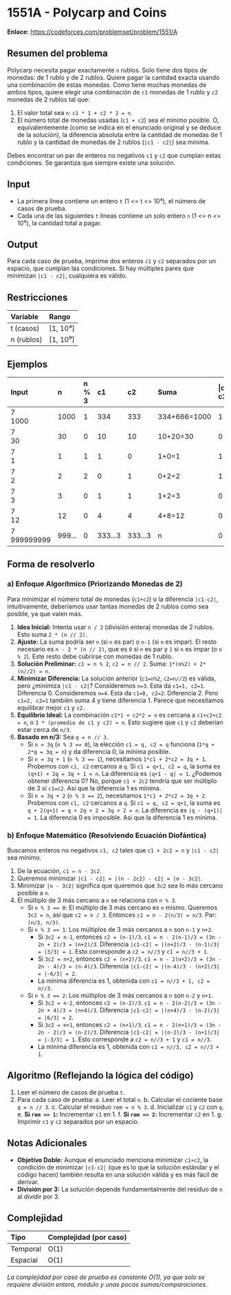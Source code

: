 # 1551A - Polycarp and Coins

**Enlace:** https://codeforces.com/problemset/problem/1551/A

## Resumen del problema
Polycarp necesita pagar exactamente `n` rublos. Solo tiene dos tipos de monedas: de 1 rublo y de 2 rublos. Quiere pagar la cantidad exacta usando una combinación de estas monedas. Como tiene muchas monedas de ambos tipos, quiere elegir una combinación de `c1` monedas de 1 rublo y `c2` monedas de 2 rublos tal que:
1.  El valor total sea `n`: `c1 * 1 + c2 * 2 = n`.
2.  El número total de monedas usadas (`c1 + c2`) sea el mínimo posible. O, equivalentemente (como se indica en el enunciado original y se deduce de la solución), la diferencia absoluta entre la cantidad de monedas de 1 rublo y la cantidad de monedas de 2 rublos (`|c1 - c2|`) sea mínima.

Debes encontrar un par de enteros no negativos `c1` y `c2` que cumplan estas condiciones. Se garantiza que siempre existe una solución.

## Input
-   La primera línea contiene un entero `t` (1 <= t <= 10⁴), el número de casos de prueba.
-   Cada una de las siguientes `t` líneas contiene un solo entero `n` (1 <= n <= 10⁹), la cantidad total a pagar.

## Output
Para cada caso de prueba, imprime dos enteros `c1` y `c2` separados por un espacio, que cumplan las condiciones. Si hay múltiples pares que minimizan `|c1 - c2|`, cualquiera es válido.

## Restricciones

| Variable      | Rango      |
| :------------ | :--------- |
| t (casos)     | [1, 10⁴]   |
| n (rublos)    | [1, 10⁹]   |

## Ejemplos

| Input   | n    | n % 3 | c1      | c2      | Suma     | \|c1-c2\| | Output   |
| :------ | :--- | :---- | :------ | :------ | :------- | :-------- | :------- |
| 7 <br> 1000 | 1000 | 1     | 334     | 333     | 334+666=1000 | 1         | `334 333`|
| 7 <br> 30   | 30   | 0     | 10      | 10      | 10+20=30   | 0         | `10 10`  |
| 7 <br> 1    | 1    | 1     | 1       | 0       | 1+0=1      | 1         | `1 0`    |
| 7 <br> 2    | 2    | 2     | 0       | 1       | 0+2=2      | 1         | `0 1`    |
| 7 <br> 3    | 3    | 0     | 1       | 1       | 1+2=3      | 0         | `1 1`    |
| 7 <br> 12   | 12   | 0     | 4       | 4       | 4+8=12     | 0         | `4 4`    |
| 7 <br> 999999999 | 999... | 0 | 333...3 | 333...3 | n        | 0         | `333333333 333333333` |

## Forma de resolverlo

### a) Enfoque Algorítmico (Priorizando Monedas de 2)
Para minimizar el número total de monedas (`c1+c2`) o la diferencia `|c1-c2|`, intuitivamente, deberíamos usar tantas monedas de 2 rublos como sea posible, ya que valen más.
1.  **Idea Inicial:** Intenta usar `n / 2` (división entera) monedas de 2 rublos. Esto suma `2 * (n // 2)`.
2.  **Ajuste:** La suma podría ser `n` (si `n` es par) o `n-1` (si `n` es impar). El resto necesario es `n - 2 * (n // 2)`, que es `0` si `n` es par y `1` si `n` es impar (o `n % 2`). Este resto debe cubrirse con monedas de 1 rublo.
3.  **Solución Preliminar:** `c1 = n % 2`, `c2 = n // 2`. Suma: `1*(n%2) + 2*(n//2) = n`.
4.  **Minimizar Diferencia:** La solución anterior (`c1=n%2`, `c2=n//2`) es válida, pero ¿minimiza `|c1 - c2|`? Consideremos `n=3`. Esta da `c1=1, c2=1`. Diferencia 0. Consideremos `n=4`. Esta da `c1=0, c2=2`. Diferencia 2. Pero `c1=2, c2=1` también suma 4 y tiene diferencia 1. Parece que necesitamos equilibrar mejor `c1` y `c2`.
5.  **Equilibrio Ideal:** La combinación `c1*1 + c2*2 = n` es cercana a `c1+c2+c2 = n`, o `3 * (promedio de c1 y c2) ≈ n`. Esto sugiere que `c1` y `c2` deberían estar cerca de `n/3`.
6.  **Basado en n/3:** Sea `q = n // 3`.
    *   Si `n = 3q` (`n % 3 == 0`), la elección `c1 = q, c2 = q` funciona (`1*q + 2*q = 3q = n`) y da diferencia 0, la mínima posible.
    *   Si `n = 3q + 1` (`n % 3 == 1`), necesitamos `1*c1 + 2*c2 = 3q + 1`. Probemos con `c1, c2` cercanos a `q`. Si `c1 = q+1, c2 = q`, la suma es `(q+1) + 2q = 3q + 1 = n`. La diferencia es `|q+1 - q| = 1`. ¿Podemos obtener diferencia 0? No, porque `c1 + 2c2` tendría que ser múltiplo de 3 si `c1=c2`. Así que la diferencia 1 es mínima.
    *   Si `n = 3q + 2` (`n % 3 == 2`), necesitamos `1*c1 + 2*c2 = 3q + 2`. Probemos con `c1, c2` cercanos a `q`. Si `c1 = q, c2 = q+1`, la suma es `q + 2(q+1) = q + 2q + 2 = 3q + 2 = n`. La diferencia es `|q - (q+1)| = 1`. La diferencia 0 es imposible. Así que la diferencia 1 es mínima.

### b) Enfoque Matemático (Resolviendo Ecuación Diofántica)
Buscamos enteros no negativos `c1, c2` tales que `c1 + 2c2 = n` y `|c1 - c2|` sea mínimo.
1.  De la ecuación, `c1 = n - 2c2`.
2.  Queremos minimizar `|c1 - c2| = |(n - 2c2) - c2| = |n - 3c2|`.
3.  Minimizar `|n - 3c2|` significa que queremos que `3c2` sea lo más cercano posible a `n`.
4.  El múltiplo de 3 más cercano a `n` se relaciona con `n % 3`.
    *   Si `n % 3 == 0`: El múltiplo de 3 más cercano es `n` mismo. Queremos `3c2 = n`, así que `c2 = n / 3`. Entonces `c1 = n - 2(n/3) = n/3`. Par: `(n/3, n/3)`.
    *   Si `n % 3 == 1`: Los múltiplos de 3 más cercanos a `n` son `n-1` y `n+2`.
        *   Si `3c2 = n-1`, entonces `c2 = (n-1)/3`. `c1 = n - 2(n-1)/3 = (3n - 2n + 2)/3 = (n+2)/3`. Diferencia `|c1-c2| = |(n+2)/3 - (n-1)/3| = |3/3| = 1`. Esto corresponde a `c2 = n//3` y `c1 = n//3 + 1`.
        *   Si `3c2 = n+2`, entonces `c2 = (n+2)/3`. `c1 = n - 2(n+2)/3 = (3n - 2n - 4)/3 = (n-4)/3`. Diferencia `|c1-c2| = |(n-4)/3 - (n+2)/3| = |-6/3| = 2`.
        *   La mínima diferencia es 1, obtenida con `c1 = n//3 + 1, c2 = n//3`.
    *   Si `n % 3 == 2`: Los múltiplos de 3 más cercanos a `n` son `n-2` y `n+1`.
        *   Si `3c2 = n-2`, entonces `c2 = (n-2)/3`. `c1 = n - 2(n-2)/3 = (3n - 2n + 4)/3 = (n+4)/3`. Diferencia `|c1-c2| = |(n+4)/3 - (n-2)/3| = |6/3| = 2`.
        *   Si `3c2 = n+1`, entonces `c2 = (n+1)/3`. `c1 = n - 2(n+1)/3 = (3n - 2n - 2)/3 = (n-2)/3`. Diferencia `|c1-c2| = |(n-2)/3 - (n+1)/3| = |-3/3| = 1`. Esto corresponde a `c2 = n//3 + 1` y `c1 = n//3`.
        *   La mínima diferencia es 1, obtenida con `c1 = n//3, c2 = n//3 + 1`.

## Algoritmo (Reflejando la lógica del código)
1.  Leer el número de casos de prueba `t`.
2.  Para cada caso de prueba:
    a.  Leer el total `n`.
    b.  Calcular el cociente base `q = n // 3`.
    c.  Calcular el residuo `rem = n % 3`.
    d.  Inicializar `c1` y `c2` con `q`.
    e.  **Si `rem == 1`:** Incrementar `c1` en 1.
    f.  **Si `rem == 2`:** Incrementar `c2` en 1.
    g.  Imprimir `c1` y `c2` separados por un espacio.

## Notas Adicionales
*   **Objetivo Doble:** Aunque el enunciado menciona minimizar `c1+c2`, la condición de minimizar `|c1-c2|` (que es lo que la solución estándar y el código hacen) también resulta en una solución válida y es más fácil de derivar.
*   **División por 3:** La solución depende fundamentalmente del residuo de `n` al dividir por 3.

## Complejidad

| Tipo        | Complejidad (por caso) |
| :---------- | :--------------------- |
| Temporal    | O(1)                   |
| Espacial    | O(1)                   |

*La complejidad por caso de prueba es constante O(1), ya que solo se requiere división entera, módulo y unas pocas sumas/comparaciones.*